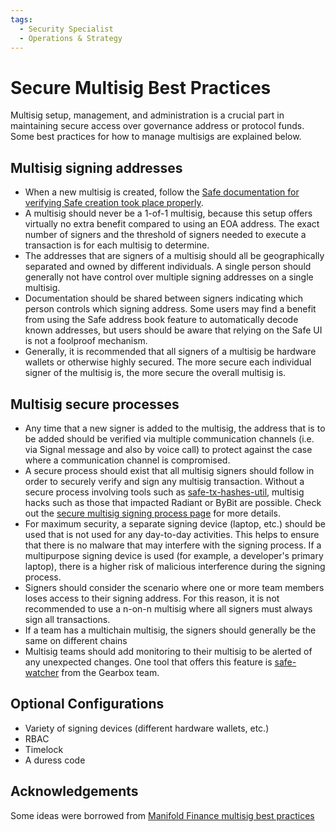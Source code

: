 ```yaml
---
tags:
  - Security Specialist
  - Operations & Strategy
---
```


# Secure Multisig Best Practices

Multisig setup, management, and administration is a crucial part in maintaining secure access over governance address or protocol funds. Some best practices for how to manage multisigs are explained below.

## Multisig signing addresses

- When a new multisig is created, follow the [Safe documentation for verifying Safe creation took place properly](https://help.safe.global/en/articles/40834-verify-safe-creation).
- A multisig should never be a 1-of-1 multisig, because this setup offers virtually no extra benefit compared to using an EOA address. The exact number of signers and the threshold of signers needed to execute a transaction is for each multisig to determine.
- The addresses that are signers of a multisig should all be geographically separated and owned by different individuals. A single person should generally not have control over multiple signing addresses on a single multisig.
- Documentation should be shared between signers indicating which person controls which signing address. Some users may find a benefit from using the Safe address book feature to automatically decode known addresses, but users should be aware that relying on the Safe UI is not a foolproof mechanism.
- Generally, it is recommended that all signers of a multisig be hardware wallets or otherwise highly secured. The more secure each individual signer of the multisig is, the more secure the overall multisig is.

## Multisig secure processes

- Any time that a new signer is added to the multisig, the address that is to be added should be verified via multiple communication channels (i.e. via Signal message and also by voice call) to protect against the case where a communication channel is compromised.
- A secure process should exist that all multisig signers should follow in order to securely verify and sign any multisig transaction. Without a secure process involving tools such as [safe-tx-hashes-util](https://github.com/pcaversaccio/safe-tx-hashes-util), multisig hacks such as those that impacted Radiant or ByBit are possible. Check out the [secure multisig signing process page](./secure-multisig-signing-process.md) for more details.
- For maximum security, a separate signing device (laptop, etc.) should be used that is not used for any day-to-day activities. This helps to ensure that there is no malware that may interfere with the signing process. If a multipurpose signing device is used (for example, a developer's primary laptop), there is a higher risk of malicious interference during the signing process.
- Signers should consider the scenario where one or more team members loses access to their signing address. For this reason, it is not recommended to use a n-on-n multisig where all signers must always sign all transactions.
- If a team has a multichain multisig, the signers should generally be the same on different chains
- Multisig teams should add monitoring to their multisig to be alerted of any unexpected changes. One tool that offers this feature is [safe-watcher](https://github.com/Gearbox-protocol/safe-watcher) from the Gearbox team.

## Optional Configurations

- Variety of signing devices (different hardware wallets, etc.)
- RBAC
- Timelock
- A duress code

## Acknowledgements

Some ideas were borrowed from [Manifold Finance multisig best practices](https://hackmd.io/@manifoldx/multisig-best-practices)
